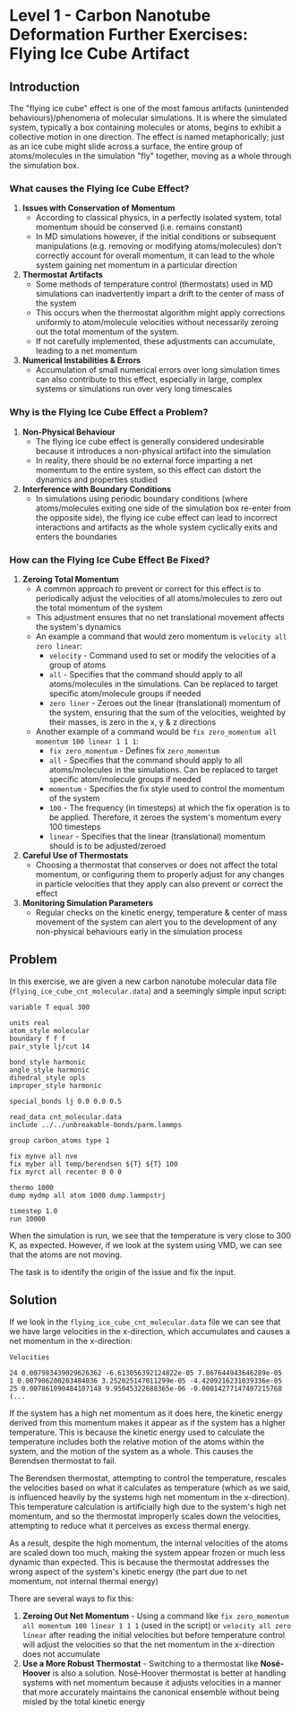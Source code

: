 # Level 1 - Carbon Nanotube Deformation Further Exercises: Flying Ice Cube Artifact

## Introduction
The "flying ice cube" effect is one of the most famous artifacts (unintended behaviours)/phenomena of molecular simulations. It is where the simulated system, typically a box containing molecules or atoms, begins to exhibit a collective motion in one direction. The effect is named metaphorically; just as an ice cube might slide across a surface, the entire group of atoms/molecules in the simulation "fly" together, moving as a whole through the simulation box.

### What causes the Flying Ice Cube Effect?
1. **Issues with Conservation of Momentum**
    * According to classical physics, in a perfectly isolated system, total momentum should be conserved (i.e. remains constant)
    * In MD simulations however, if the initial conditions or subsequent manipulations (e.g. removing or modifying atoms/molecules) don't correctly account for overall momentum, it can lead to the whole system gaining net momentum in a particular direction
2. **Thermostat Artifacts**
   * Some methods of temperature control (thermostats) used in MD simulations can inadvertently impart a drift to the center of mass of the system
   * This occurs when the thermostat algorithm might apply corrections uniformly to atom/molecule velocities without necessarily zeroing out the total momentum of the system. 
   * If not carefully implemented, these adjustments can accumulate, leading to a net momentum
3. **Numerical Instabilities & Errors**
   * Accumulation of small numerical errors over long simulation times can also contribute to this effect, especially in large, complex systems or simulations run over very long timescales

### Why is the Flying Ice Cube Effect a Problem?
1. **Non-Physical Behaviour**
   * The flying ice cube effect is generally considered undesirable because it introduces a non-physical artifact into the simulation
   * In reality, there should be no external force imparting a net momentum to the entire system, so this effect can distort the dynamics and properties studied
2. **Interference with Boundary Conditions**
   * In simulations using periodic boundary conditions (where atoms/molecules exiting one side of the simulation box re-enter from the opposite side), the flying ice cube effect can lead to incorrect interactions and artifacts as the whole system cyclically exits and enters the boundaries

### How can the Flying Ice Cube Effect Be Fixed?
1. **Zeroing Total Momentum**
   * A common approach to prevent or correct for this effect is to periodically adjust the velocities of all atoms/molecules to zero out the total momentum of the system
   * This adjustment ensures that no net translational movement affects the system's dynamics
   * An example a command that would zero momentum is `velocity all zero linear`:
     * `velocity` - Command used to set or modify the velocities of a group of atoms
     * `all` - Specifies that the command should apply to all atoms/molecules in the simulations. Can be replaced to target specific atom/molecule groups if needed
     * `zero liner` - Zeroes out the linear (translational) momentum of the system, ensuring that the sum of the velocities, weighted by their masses, is zero in the x, y & z directions
   * Another example of a command would be `fix zero_momentum all momentum 100 linear 1 1 1`:
     * `fix zero_momentum` - Defines fix `zero_momentum`
     * `all` - Specifies that the command should apply to all atoms/molecules in the simulations. Can be replaced to target specific atom/molecule groups if needed
     * `momentum` - Specifies the fix style used to control the momentum of the system
     * `100` - The frequency (in timesteps) at which the fix operation is to be applied. Therefore, it zeroes the system's momentum every 100 timesteps
     * `linear` - Specifies that the linear (translational) momentum should is to be adjusted/zeroed
2. **Careful Use of Thermostats**
   * Choosing a thermostat that conserves or does not affect the total momentum, or configuring them to properly adjust for any changes in particle velocities that they apply can also prevent or correct the effect
3. **Monitoring Simulation Parameters**
   * Regular checks on the kinetic energy, temperature & center of mass movement of the system can alert you to the development of any non-physical behaviours early in the simulation process

## Problem
In this exercise, we are given a new carbon nanotube molecular data file (`flying_ice_cube_cnt_molecular.data`) and a seemingly simple input script: 

```
variable T equal 300

units real
atom_style molecular
boundary f f f
pair_style lj/cut 14

bond_style harmonic
angle_style harmonic
dihedral_style opls
improper_style harmonic

special_bonds lj 0.0 0.0 0.5

read_data cnt_molecular.data
include ../../unbreakable-bonds/parm.lammps

group carbon_atoms type 1

fix mynve all nve
fix myber all temp/berendsen ${T} ${T} 100
fix myrct all recenter 0 0 0

thermo 1000
dump mydmp all atom 1000 dump.lammpstrj

timestep 1.0
run 10000
```

When the simulation is run, we see that the temperature is very close to 300 K, as expected. However, if we look at the system using VMD, we can see that the atoms are not moving.

The task is to identify the origin of the issue and fix the input.

## Solution
If we look in the `flying_ice_cube_cnt_molecular.data` file we can see that we have large velocities in the x-direction, which accumulates and causes a net momentum in the x-direction:
```
Velocities

24 0.007983439029626362 -6.613056392124822e-05 7.867644943646289e-05
1 0.007906200203484036 3.252025147011299e-05 -4.4209216231039336e-05
25 0.007861090484107148 9.95045322688365e-06 -0.00014277147407215768
(...
```

If the system has a high net momentum as it does here, the kinetic energy derived from this momentum makes it appear as if the system has a higher temperature. This is because the kinetic energy used to calculate the temperature includes both the relative motion of the atoms within the system, and the motion of the system as a whole. This causes the Berendsen thermostat to fail.

The Berendsen thermostat, attempting to control the temperature, rescales the velocities based on what it calculates as temperature (which as we said, is influenced heavily by the systems high net momentum in the x-direction). This temperature calculation is artificially high due to the system's high net momentum, and so the thermostat improperly scales down the velocities, attempting to reduce what it perceives as excess thermal energy.

As a result, despite the high momentum, the internal velocities of the atoms are scaled down too much, making the system appear frozen or much less dynamic than expected. This is because the thermostat addresses the wrong aspect of the system's kinetic energy (the part due to net momentum, not internal thermal energy)

There are several ways to fix this:
1. **Zeroing Out Net Momentum** - Using a command like `fix zero_momentum all momentum 100 linear 1 1 1` (used in the script) or `velocity all zero linear` after reading the initial velocities but before temperature control will adjust the velocities so that the net momentum in the x-direction does not accumulate
2. **Use a More Robust Thermostat** - Switching to a thermostat like **Nosé-Hoover** is also a solution. Nosé-Hoover thermostat is better at handling systems with net momentum because it adjusts velocities in a manner that more accurately maintains the canonical ensemble without being misled by the total kinetic energy
